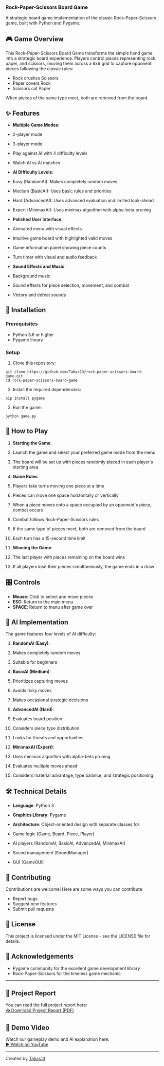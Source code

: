 ### Rock-Paper-Scissors Board Game

A strategic board game implementation of the classic Rock-Paper-Scissors game, built with Python and Pygame.

## 🎮 Game Overview

This Rock-Paper-Scissors Board Game transforms the simple hand game into a strategic board experience. Players control pieces representing rock, paper, and scissors, moving them across a 6x6 grid to capture opponent pieces following the classic rules:

- Rock crushes Scissors
- Paper covers Rock
- Scissors cut Paper


When pieces of the same type meet, both are removed from the board.





## ✨ Features

- **Multiple Game Modes**:

- 2-player mode
- 3-player mode
- Play against AI with 4 difficulty levels
- Watch AI vs AI matches



- **AI Difficulty Levels**:

- Easy (RandomAI): Makes completely random moves
- Medium (BasicAI): Uses basic rules and priorities
- Hard (AdvancedAI): Uses advanced evaluation and limited look-ahead
- Expert (MinimaxAI): Uses minimax algorithm with alpha-beta pruning



- **Polished User Interface**:

- Animated menu with visual effects
- Intuitive game board with highlighted valid moves
- Game information panel showing piece counts
- Turn timer with visual and audio feedback



- **Sound Effects and Music**:

- Background music
- Sound effects for piece selection, movement, and combat
- Victory and defeat sounds





## 🚀 Installation

### Prerequisites

- Python 3.6 or higher
- Pygame library


### Setup

1. Clone this repository:

```shellscript
git clone https://github.com/Tahas13/rock-paper-scissors-board-game.git
cd rock-paper-scissors-board-game
```


2. Install the required dependencies:

```shellscript
pip install pygame
```


3. Run the game:

```shellscript
python game.py
```




## 🎯 How to Play

1. **Starting the Game**:

1. Launch the game and select your preferred game mode from the menu
2. The board will be set up with pieces randomly placed in each player's starting area



2. **Game Rules**:

1. Players take turns moving one piece at a time
2. Pieces can move one space horizontally or vertically
3. When a piece moves onto a space occupied by an opponent's piece, combat occurs
4. Combat follows Rock-Paper-Scissors rules
5. If the same type of pieces meet, both are removed from the board
6. Each turn has a 15-second time limit



3. **Winning the Game**:

1. The last player with pieces remaining on the board wins
2. If all players lose their pieces simultaneously, the game ends in a draw





## 🎛️ Controls

- **Mouse**: Click to select and move pieces
- **ESC**: Return to the main menu
- **SPACE**: Return to menu after game over


## 🧠 AI Implementation

The game features four levels of AI difficulty:

1. **RandomAI (Easy)**:

1. Makes completely random moves
2. Suitable for beginners



2. **BasicAI (Medium)**:

1. Prioritizes capturing moves
2. Avoids risky moves
3. Makes occasional strategic decisions



3. **AdvancedAI (Hard)**:

1. Evaluates board position
2. Considers piece type distribution
3. Looks for threats and opportunities



4. **MinimaxAI (Expert)**:

1. Uses minimax algorithm with alpha-beta pruning
2. Evaluates multiple moves ahead
3. Considers material advantage, type balance, and strategic positioning





## 🛠️ Technical Details

- **Language**: Python 3
- **Graphics Library**: Pygame
- **Architecture**: Object-oriented design with separate classes for:

- Game logic (Game, Board, Piece, Player)
- AI players (RandomAI, BasicAI, AdvancedAI, MinimaxAI)
- Sound management (SoundManager)
- GUI (GameGUI)





## 🤝 Contributing

Contributions are welcome! Here are some ways you can contribute:

- Report bugs
- Suggest new features
- Submit pull requests


## 📝 License

This project is licensed under the MIT License - see the LICENSE file for details.

## 🙏 Acknowledgements

- Pygame community for the excellent game development library
- Rock-Paper-Scissors for the timeless game mechanic

  

---

## 📄 Project Report

You can read the full project report here:  
[📥 Download Project Report (PDF)](Rock_Paper_Scissors_AI_Game_Report.pdf)

## 🎥 Demo Video

Watch our gameplay demo and AI explanation here:  
[▶️ Watch on YouTube](https://www.youtube.com/watch?v=your_video_id)



---

Created by [Tahas13](https://github.com/Tahas13)
